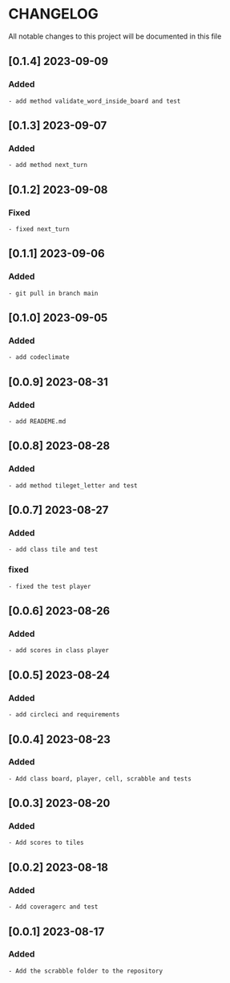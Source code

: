 # CHANGELOG

All notable changes to this project will be documented in this file

## [0.1.4] 2023-09-09

### Added 


    - add method validate_word_inside_board and test

## [0.1.3] 2023-09-07
    
### Added


    - add method next_turn

## [0.1.2] 2023-09-08

### Fixed


    - fixed next_turn

## [0.1.1] 2023-09-06

### Added


    - git pull in branch main

## [0.1.0] 2023-09-05

### Added


    - add codeclimate

## [0.0.9] 2023-08-31

### Added


    - add READEME.md

## [0.0.8] 2023-08-28

### Added


    - add method tileget_letter and test

## [0.0.7] 2023-08-27

### Added


    - add class tile and test

### fixed


    - fixed the test player

## [0.0.6] 2023-08-26

### Added 


    - add scores in class player

## [0.0.5] 2023-08-24

### Added


    - add circleci and requirements

## [0.0.4] 2023-08-23

### Added


    - Add class board, player, cell, scrabble and tests

## [0.0.3] 2023-08-20

### Added


    - Add scores to tiles

## [0.0.2] 2023-08-18

### Added


    - Add coveragerc and test

## [0.0.1] 2023-08-17

### Added


    - Add the scrabble folder to the repository
